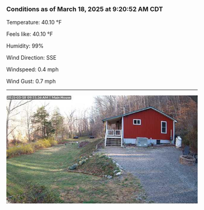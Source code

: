 ### Conditions as of March 18, 2025 at 9:20:52 AM CDT 

Temperature: 40.10 &deg;F

Feels like: 40.10 &deg;F

Humidity: 99%

Wind Direction: SSE

Windspeed: 0.4 mph

Wind Gust: 0.7 mph

---

<img src="./images/latest.jpeg"/>

